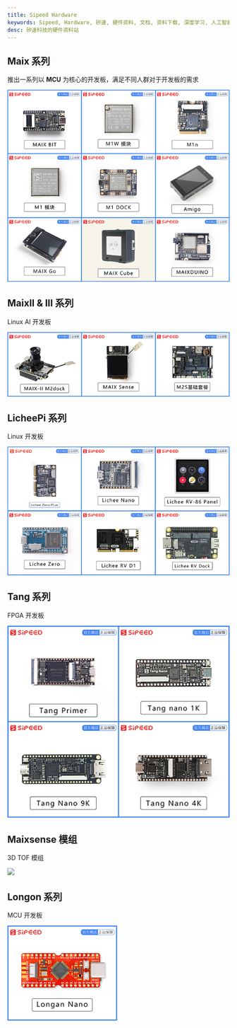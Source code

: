 ```yaml
---
title: Sipeed Hardware
keywords: Sipeed, Hardware, 矽速, 硬件资料, 文档, 资料下载, 深度学习, 人工智能, K210
desc: 矽速科技的硬件资料站
---
```


## Maix 系列

推出一系列以 **MCU** 为核心的开发板，满足不同人群对于开发板的需求

[![](./../assets/maix.jpg)](./maix/readme.md)

## MaixII & III 系列

Linux AI 开发板

[![](./../assets/maixii.jpg)](./maixII/readme.md)

## LicheePi 系列

Linux 开发板

[![](./../assets/lichee.jpg)](./lichee/readme.md)

## Tang 系列

FPGA 开发板

[![](./../assets/tang.jpg)](./tang/readme.md)

## Maixsense 模组

3D TOF 模组

[![](./../assets/maixsense.jpg)](./maixsense/readme.md)

## Longon 系列

MCU 开发板

[![](./../assets/longan_nano.jpg)](./longan/readme.md)